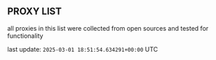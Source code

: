 ## PROXY LIST

all proxies in this list were collected from open sources and tested for functionality

last update: `2025-03-01 18:51:54.634291+00:00` UTC